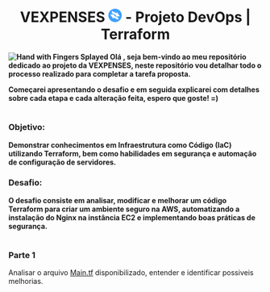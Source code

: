 ### <h1 align=center> VEXPENSES <img src="https://github.com/Rodrigolppz/Vexpenses-Terraform/blob/main/Vexpenses.png" alt="Descrição da imagem" width="27"> - Projeto DevOps | Terraform </h1>

<p>
  
 <b> <img src="https://raw.githubusercontent.com/Tarikul-Islam-Anik/Animated-Fluent-Emojis/master/Emojis/Hand%20gestures/Hand%20with%20Fingers%20Splayed.png" alt="Hand with Fingers Splayed" width="25" height="25" /> Olá , seja bem-vindo ao meu repositório dedicado ao projeto da VEXPENSES, neste repositório vou detalhar todo o processo realizado para completar a tarefa proposta.</b>

  
</p>

<p>

  <b>Começarei apresentando o desafio e em seguida explicarei com detalhes sobre cada etapa e cada alteração feita, espero que goste! =)</b>
  
</p>

#

### Objetivo:
<b>Demonstrar conhecimentos em Infraestrutura como Código (IaC) utilizando Terraform, bem como habilidades em segurança e automação de configuração de servidores.</b>

### Desafio:
<b>O desafio consiste em analisar, modificar e melhorar um código Terraform para criar um ambiente seguro na AWS, automatizando a instalação do Nginx na instância EC2 e implementando boas práticas de segurança.</b>

#

### Parte 1
Analisar o arquivo [Main.tf](https://github.com/Rodrigolppz/Vexpenses-Terraform/blob/main/Arquivos/main.tf) disponibilizado, entender e identificar possiveis melhorias. 

